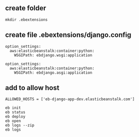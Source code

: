 ## create folder
```
mkdir .ebextensions
```
## create file .ebextensions/django.config
```
option_settings:
  aws:elasticbeanstalk:container:python:
    WSGIPath: ebdjango.wsgi:application
```
```
option_settings:
  aws:elasticbeanstalk:container:python:
    WSGIPath: ebdjango.asgi:application
```
## add to allow host
```
ALLOWED_HOSTS = ['eb-django-app-dev.elasticbeanstalk.com']
```

```
eb init
eb status
eb deploy
eb open
eb logs --zip
eb logs
```